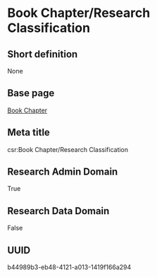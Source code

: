 # Book Chapter/Research Classification
## Short definition
None
## Base page
[Book Chapter](../../Objects/Book%20Chapter.md)
## Meta title
csr:Book Chapter/Research Classification
## Research Admin Domain
True
## Research Data Domain
False
## UUID
b44989b3-eb48-4121-a013-1419f166a294
